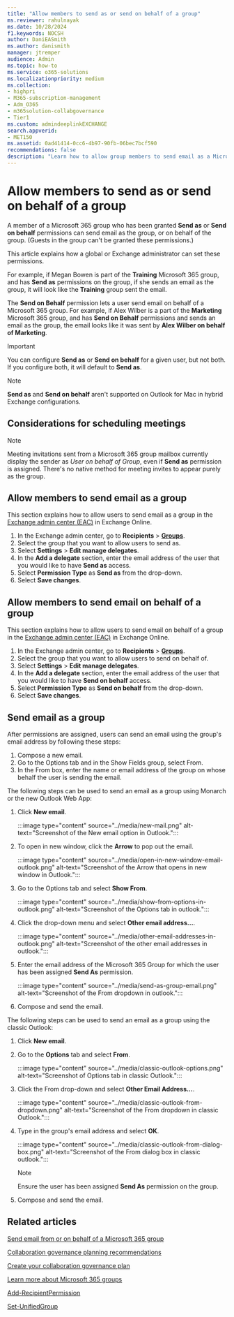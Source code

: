 ```yaml
---
title: "Allow members to send as or send on behalf of a group"
ms.reviewer: rahulnayak
ms.date: 10/28/2024
f1.keywords: NOCSH
author: DaniEASmith
ms.author: danismith
manager: jtremper
audience: Admin
ms.topic: how-to
ms.service: o365-solutions
ms.localizationpriority: medium
ms.collection: 
- highpri
- M365-subscription-management 
- Adm_O365
- m365solution-collabgovernance
- Tier1
ms.custom: admindeeplinkEXCHANGE
search.appverid:
- MET150
ms.assetid: 0ad41414-0cc6-4b97-90fb-06bec7bcf590
recommendations: false
description: "Learn how to allow group members to send email as a Microsoft 365 group or send email on behalf of a Microsoft 365 group."
---
```


# Allow members to send as or send on behalf of a group

A member of a Microsoft 365 group who has been granted **Send as** or **Send on behalf** permissions can send email as the group, or on behalf of the group. (Guests in the group can't be granted these permissions.)

This article explains how a global or Exchange administrator can set these permissions.
  
For example, if Megan Bowen is part of the **Training** Microsoft 365 group, and has **Send as** permissions on the group, if she sends an email as the group, it will look like the **Training** group sent the email. 
  
The **Send on Behalf** permission lets a user send email on behalf of a Microsoft 365 group. For example, if Alex Wilber is a part of the **Marketing** Microsoft 365 group, and has **Send on Behalf** permissions and sends an email as the group, the email looks like it was sent by **Alex Wilber on behalf of Marketing**.

> [!IMPORTANT]
> You can configure **Send as** or **Send on behalf** for a given user, but not both. If you configure both, it will default to **Send as**.

> [!NOTE]
> **Send as** and **Send on behalf** aren't supported on Outlook for Mac in hybrid Exchange configurations.

## Considerations for scheduling meetings
> [!NOTE]
> Meeting invitations sent from a Microsoft 365 group mailbox currently display the sender as *User on behalf of Group*, even if **Send as** permission is assigned. There's no native method for meeting invites to appear purely as the group.

## Allow members to send email as a group

This section explains how to allow users to send email as a group in the <a href="https://go.microsoft.com/fwlink/p/?linkid=2059104" target="_blank">Exchange admin center (EAC)</a> in Exchange Online.
  
1. In the Exchange admin center, go to **Recipients** \> <a href="https://go.microsoft.com/fwlink/?linkid=2183233" target="_blank">**Groups**</a>.
2. Select the group that you want to allow users to send as. 
3. Select **Settings** > **Edit manage delegates**.
4. In the **Add a delegate** section, enter the email address of the user that you would like to have **Send as** access.
5. Select **Permission Type** as **Send as** from the drop-down.
6. Select **Save changes**.
    
## Allow members to send email on behalf of a group

This section explains how to allow users to send email on behalf of a group in the <a href="https://go.microsoft.com/fwlink/p/?linkid=2059104" target="_blank">Exchange admin center (EAC)</a> in Exchange Online.
  
1. In the Exchange admin center, go to **Recipients** \> <a href="https://go.microsoft.com/fwlink/?linkid=2183233" target="_blank">**Groups**</a>.
2. Select the group that you want to allow users to send on behalf of. 
3. Select **Settings** > **Edit manage delegates**.
4. In the **Add a delegate** section, enter the email address of the user that you would like to have **Send on behalf** access.
5. Select **Permission Type** as **Send on behalf** from the drop-down.
6. Select **Save changes**.

## Send email as a group

After permissions are assigned, users can send an email using the group's email address by following these steps:

1. Compose a new email.
2. Go to the Options tab and in the Show Fields group, select From.
3. In the From box, enter the name or email address of the group on whose behalf the user is sending the email.

The following steps can be used to send an email as a group using Monarch or the new Outlook Web App:

1. Click **New email**.

    :::image type="content" source="../media/new-mail.png" alt-text="Screenshot of the New email option in Outlook.":::

2. To open in new window, click the **Arrow** to pop out the email.
   
    :::image type="content" source="../media/open-in-new-window-email-outlook.png" alt-text="Screenshot of the Arrow that opens in new window in Outlook.":::
3. Go to the Options tab and select **Show From**.
    
    :::image type="content" source="../media/show-from-options-in-outlook.png" alt-text="Screenshot of the Options tab in outlook.":::
4. Click the drop-down menu and select **Other email address…**.
    
    :::image type="content" source="../media/other-email-addresses-in-outlook.png" alt-text="Screenshot of the other email addresses in outlook.":::
5. Enter the email address of the Microsoft 365 Group for which the user has been assigned **Send As** permission.
    
    :::image type="content" source="../media/send-as-group-email.png" alt-text="Screenshot of the From dropdown in outlook.":::
6. Compose and send the email.

The following steps can be used to send an email as a group using the classic Outlook:

1. Click **New email**.
2. Go to the **Options** tab and select **From**.
   
    :::image type="content" source="../media/classic-outlook-options.png" alt-text="Screenshot of Options tab in classic Outlook.":::
3. Click the From drop-down and select **Other Email Address…**.
   
   :::image type="content" source="../media/classic-outlook-from-dropdown.png" alt-text="Screenshot of the From dropdown in classic Outlook.":::
4. Type in the group's email address and select **OK**.
    
    :::image type="content" source="../media/classic-outlook-from-dialog-box.png" alt-text="Screenshot of the From dialog box in classic outlook.":::
     >[!NOTE]
     >Ensure the user has been assigned **Send As** permission on the group.
5. Compose and send the email.

## Related articles

[Send email from or on behalf of a Microsoft 365 group](https://support.microsoft.com/office/0f4964af-aec6-484b-a65c-0434df8cdb6b)

[Collaboration governance planning recommendations](collaboration-governance-overview.md#collaboration-governance-planning-recommendations)

[Create your collaboration governance plan](collaboration-governance-first.md)

[Learn more about Microsoft 365 groups](https://support.microsoft.com/office/b565caa1-5c40-40ef-9915-60fdb2d97fa2)

[Add-RecipientPermission](/powershell/module/exchange/add-recipientpermission)

[Set-UnifiedGroup](/powershell/module/exchange/set-unifiedgroup)
